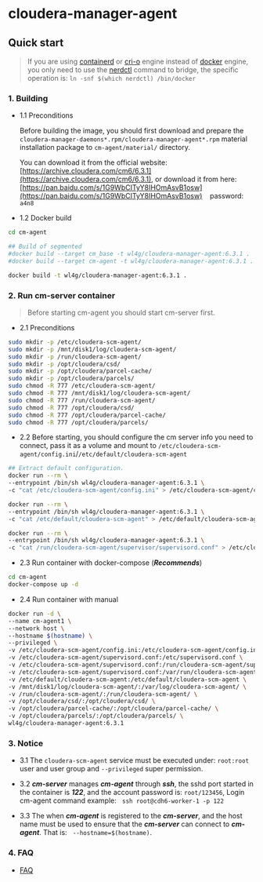 # cloudera-manager-agent

## Quick start

> If you are using [containerd](https://github.com/containerd/containerd) or [cri-o](https://github.com/cri-o/cri-o) engine instead of [docker](https://github.com/moby/moby) engine, you only need to use the [nerdctl](https://github.com/containerd/nerdctl) command to bridge, the specific operation is: `ln -snf $(which nerdctl) /bin/docker`

### 1. Building

- 1.1 Preconditions

  Before building the image, you should first download and prepare the `cloudera-manager-daemons*.rpm/cloudera-manager-agent*.rpm` material installation package to `cm-agent/material/` directory.

  You can download it from the official website: [https://archive.cloudera.com/cm6/6.3.1](https://archive.cloudera.com/cm6/6.3.1), or download it from here: [https://pan.baidu.com/s/1G9WbCITyY8IHOmAsvB1osw](https://pan.baidu.com/s/1G9WbCITyY8IHOmAsvB1osw) &nbsp;&nbsp; password: &nbsp; `a4n8`

- 1.2 Docker build

```bash
cd cm-agent

## Build of segmented
#docker build --target cm_base -t wl4g/cloudera-manager-agent:6.3.1 .
#docker build --target cm-agent -t wl4g/cloudera-manager-agent:6.3.1 .

docker build -t wl4g/cloudera-manager-agent:6.3.1 .
```

### 2. Run cm-server container

> Before starting cm-agent you should start cm-server first.

- 2.1 Preconditions

```bash
sudo mkdir -p /etc/cloudera-scm-agent/
sudo mkdir -p /mnt/disk1/log/cloudera-scm-agent/
sudo mkdir -p /run/cloudera-scm-agent/
sudo mkdir -p /opt/cloudera/csd/
sudo mkdir -p /opt/cloudera/parcel-cache/
sudo mkdir -p /opt/cloudera/parcels/
sudo chmod -R 777 /etc/cloudera-scm-agent/
sudo chmod -R 777 /mnt/disk1/log/cloudera-scm-agent/
sudo chmod -R 777 /run/cloudera-scm-agent/
sudo chmod -R 777 /opt/cloudera/csd/
sudo chmod -R 777 /opt/cloudera/parcel-cache/
sudo chmod -R 777 /opt/cloudera/parcels/
```

- 2.2 Before starting, you should configure the cm server info you need to connect, pass it as a volume and mount to `/etc/cloudera-scm-agent/config.ini`/`/etc/default/cloudera-scm-agent`

```bash
## Extract default configuration.
docker run --rm \
--entrypoint /bin/sh wl4g/cloudera-manager-agent:6.3.1 \
-c "cat /etc/cloudera-scm-agent/config.ini" > /etc/cloudera-scm-agent/config.ini

docker run --rm \
--entrypoint /bin/sh wl4g/cloudera-manager-agent:6.3.1 \
-c "cat /etc/default/cloudera-scm-agent" > /etc/default/cloudera-scm-agent

docker run --rm \
--entrypoint /bin/sh wl4g/cloudera-manager-agent:6.3.1 \
-c "cat /run/cloudera-scm-agent/supervisor/supervisord.conf" > /etc/cloudera-scm-agent/supervisord.conf
```

- 2.3 Run container with docker-compose (***Recommends***)

```bash
cd cm-agent
docker-compose up -d
```

- 2.4 Run container with manual

```bash
docker run -d \
--name cm-agent1 \
--network host \
--hostname $(hostname) \
--privileged \
-v /etc/cloudera-scm-agent/config.ini:/etc/cloudera-scm-agent/config.ini \
-v /etc/cloudera-scm-agent/supervisord.conf:/etc/supervisord.conf \
-v /etc/cloudera-scm-agent/supervisord.conf:/run/cloudera-scm-agent/supervisor/supervisord.conf \
-v /etc/cloudera-scm-agent/supervisord.conf:/var/run/cloudera-scm-agent/supervisor/supervisord.conf \
-v /etc/default/cloudera-scm-agent:/etc/default/cloudera-scm-agent \
-v /mnt/disk1/log/cloudera-scm-agent/:/var/log/cloudera-scm-agent/ \
-v /run/cloudera-scm-agent/:/run/cloudera-scm-agent/ \
-v /opt/cloudera/csd/:/opt/cloudera/csd/ \
-v /opt/cloudera/parcel-cache/:/opt/cloudera/parcel-cache/ \
-v /opt/cloudera/parcels/:/opt/cloudera/parcels/ \
wl4g/cloudera-manager-agent:6.3.1
```

### 3. Notice

- 3.1 The `cloudera-scm-agent` service must be executed under: `root:root` user and user group and `--privileged` super permission.

- 3.2 ***cm-server*** manages ***cm-agent*** through ***ssh***, the sshd port started in the container is ***122***, and the account password is: `root/123456`, Login cm-agent command example: &nbsp; `ssh root@cdh6-worker-1 -p 122`

- 3.3 The when ***cm-agent*** is registered to the ***cm-server***, and the host name must be used to ensure that the ***cm-server*** can connect to ***cm-agent***. That is: &nbsp; `--hostname=$(hostname)`.

### 4. FAQ

- [FAQ](FAQ.md)
